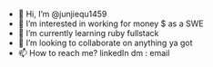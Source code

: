 - 👋 Hi, I’m @junjiequ1459
- 👀 I’m interested in working for money $ as a SWE
- 🌱 I’m currently learning ruby fullstack 
- 💞️ I’m looking to collaborate on anything ya got
- 📫 How to reach me? linkedIn dm : email

<!---
junjiequ1459/junjiequ1459 is a ✨ special ✨ repository because its `README.md` (this file) appears on your GitHub profile.
You can click the Preview link to take a look at your changes.
--->
